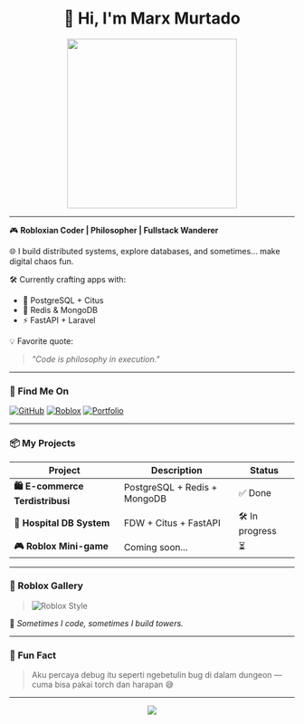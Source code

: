 <h1 align="center">👋 Hi, I'm Marx Murtado</h1>
<p align="center">
  <img src="https://media.giphy.com/media/v1.Y2lkPTc5MGI3NjExMGc2NzNubXAzcTY4dDY1dThqMTRncDdrcDExZWxxNG5uaWZ2ZXJwbiZlcD12MV9naWZzX3NlYXJjaCZjdD1n/YT3yoT1zFTRtBrHnRa/giphy.gif" width="300" />
</p>

---

🎮 **Robloxian Coder | Philosopher | Fullstack Wanderer**

🌐 I build distributed systems, explore databases, and sometimes... make digital chaos fun.

🛠️ Currently crafting apps with:
- 🐘 PostgreSQL + Citus
- 🧠 Redis & MongoDB
- ⚡ FastAPI + Laravel

💡 Favorite quote:
> *"Code is philosophy in execution."*

---

### 🔗 Find Me On
[![GitHub](https://img.shields.io/badge/GitHub-000?logo=github&style=for-the-badge)](https://github.com/yourusername)
[![Roblox](https://img.shields.io/badge/Roblox-Player-red?logo=roblox&style=for-the-badge)](https://www.roblox.com/users/your-user-id/profile)
[![Portfolio](https://img.shields.io/badge/Website-Visit-blue?style=for-the-badge&logo=firefox)](https://yourdomain.com)

---

### 📦 My Projects
| Project | Description | Status |
|--------|-------------|--------|
| **🛍️ E-commerce Terdistribusi** | PostgreSQL + Redis + MongoDB | ✅ Done |
| **🏥 Hospital DB System** | FDW + Citus + FastAPI | 🛠️ In progress |
| **🎮 Roblox Mini-game** | Coming soon... | ⏳ |

---

### 📸 Roblox Gallery

> ![Roblox Style](https://media.giphy.com/media/fwbZnTftCXVocKzfxR/giphy.gif)

🧱 _Sometimes I code, sometimes I build towers._

---

### 🧠 Fun Fact

> Aku percaya debug itu seperti ngebetulin bug di dalam dungeon — cuma bisa pakai torch dan harapan 😅

---

<p align="center">
  <img src="https://readme-typing-svg.demolab.com?font=Fira+Code&size=24&pause=1000&color=F70000&center=true&vCenter=true&width=435&lines=print('Hello%2C+World+!');Coding+is+My+Adventure!;Building+One+Block+at+a+Time..." />
</p>

